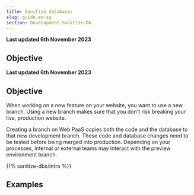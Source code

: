 ```yaml
---
title: Sanitize databases
slug: guide.en-sg
section: Development-Sanitize-Db
---
```


**Last updated 6th November 2023**



## Objective  

**Last updated 6th November 2023**



## Objective  

When working on a new feature on your website, you want to use a new branch.
Using a new branch makes sure that you don't risk breaking your live, production website.

Creating a branch on Web PaaS copies both the code and the database to that new development branch.
These code and database changes need to be tested before being merged into production.
Depending on your processes, internal or external teams may interact with the preview environment branch.


{{% sanitize-dbs/intro %}}

## Examples
